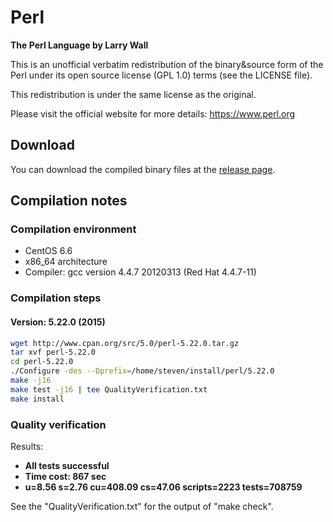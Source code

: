 # Perl
**The Perl Language by Larry Wall**

This is an unofficial verbatim redistribution of the binary&source form of the Perl under its open source license (GPL 1.0) terms (see the LICENSE file).

This redistribution is under the same license as the original.

Please visit the official website for more details: https://www.perl.org

## Download
You can download the compiled binary files at the [release page](https://github.com/yuhangwang/Perl/releases).

## Compilation notes
### Compilation environment
* CentOS 6.6
* x86_64 architecture
* Compiler: gcc version 4.4.7 20120313 (Red Hat 4.4.7-11)

### Compilation steps
#### Version: 5.22.0 (2015)
```bash
wget http://www.cpan.org/src/5.0/perl-5.22.0.tar.gz
tar xvf perl-5.22.0
cd perl-5.22.0
./Configure -des --Dprefix=/home/steven/install/perl/5.22.0
make -j16
make test -j16 | tee QualityVerification.txt
make install
```

### Quality verification
Results:
- **All tests successful**
- **Time cost: 867 sec**
- **u=8.56  s=2.76  cu=408.09  cs=47.06  scripts=2223  tests=708759**

See the "QualityVerification.txt" for the output of "make check".
